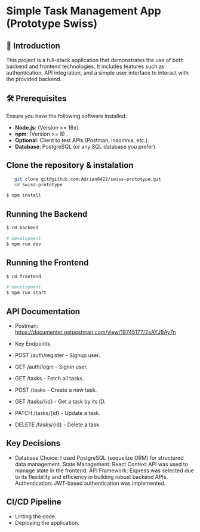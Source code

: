 # Simple Task Management App (Prototype Swiss)

## 📘 Introduction

This project is a full-stack application that demonstrates the use of both backend and frontend technologies. It includes features such as authentication, API integration, and a simple user interface to interact with the provided backend.

## 🛠️ Prerequisites

Ensure you have the following software installed:
- **Node.js**: (Version >= 16x).
- **npm**: (Version >= 8) .
- **Optional**: Client to test APIs (Postman, Insomnia, etc.).
- **Database**: PostgreSQL (or any SQL database you prefer).

## Clone the repository & instalation

```bash
   git clone git@github.com:Adrian8422/swiss-prototype.git
   cd swiss-prototype
```
```bash
$ npm install
```

## Running the Backend

```bash
$ cd backend

# development
$ npm run dev
```

## Running the Frontend

```bash
$ cd frontend

# development
$ npm run start
```

## API Documentation

- Postman: https://documenter.getpostman.com/view/18745177/2sAYJ9Ay7n

- Key Endpoints
- POST /auth/register - Signup user.
- GET /auth/login - Signin user.
- GET /tasks - Fetch all tasks.
- POST /tasks - Create a new task.
- GET /tasks/{id} - Get a task by its ID.
- PATCH /tasks/{id} - Update a task.
- DELETE /tasks/{id} - Delete a task.

## Key Decisions

- Database Choice: I used PostgreSQL (sequelize ORM) for structured data management.
State Management: React Context API was used to manage state in the frontend.
API Framework: Express was selected due to its flexibility and efficiency in building robust backend APIs.
Authentication: JWT-based authentication was implemented.

## CI/CD Pipeline

- Linting the code.
- Deploying the application.




